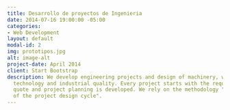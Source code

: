 ```yaml
---
title: Desarrollo de proyectos de Ingenieria
date: 2014-07-16 19:00:00 -05:00
categories:
- Web Development
layout: default
modal-id: 2
img: prototipos.jpg
alt: image-alt
project-date: April 2014
client: Start Bootstrap
description: We develop engineering projects and design of machinery, with the latest
  technology and industrial quality. Every project starts with the requirements, a
  quote and project planning is developed. We rely on the methodology "Lean for development
  of the project design cycle".
---
```



